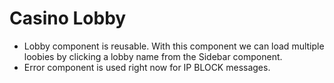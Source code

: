 # Casino Lobby

- Lobby component is reusable. With this component we can load multiple loobies by clicking a lobby name from the Sidebar component.
- Error component is used right now for IP BLOCK messages.